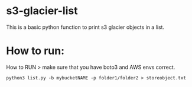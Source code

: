 # s3-glacier-list
This is a basic python function to print s3 glacier objects in a list. 

# How to run:

How to RUN >  make sure that you have boto3 and AWS envs correct. 

```
python3 list.py -b mybucketNAME -p folder1/folder2 > storeobject.txt
```

